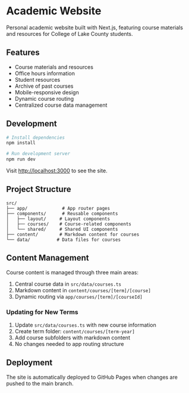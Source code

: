 # Academic Website

Personal academic website built with Next.js, featuring course materials and resources for College of Lake County students.

## Features

- Course materials and resources
- Office hours information
- Student resources
- Archive of past courses
- Mobile-responsive design
- Dynamic course routing
- Centralized course data management

## Development

```bash
# Install dependencies
npm install

# Run development server
npm run dev
```

Visit [http://localhost:3000](http://localhost:3000) to see the site.

## Project Structure

```
src/
├── app/             # App router pages
├── components/      # Reusable components
│   ├── layout/     # Layout components
│   ├── courses/    # Course-related components
│   └── shared/     # Shared UI components
├── content/        # Markdown content for courses
└── data/          # Data files for courses
```

## Content Management

Course content is managed through three main areas:

1. Central course data in `src/data/courses.ts`
2. Markdown content in `content/courses/[term]/[course]`
3. Dynamic routing via `app/courses/[term]/[courseId]`

### Updating for New Terms

1. Update `src/data/courses.ts` with new course information
2. Create term folder: `content/courses/[term-year]`
3. Add course subfolders with markdown content
4. No changes needed to app routing structure

## Deployment

The site is automatically deployed to GitHub Pages when changes are pushed to the main branch.